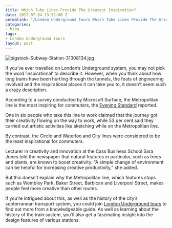 ```yaml
---
title: Which Tube Lines Provide The Greatest Inspiration?
date: 2017-07-04 13:52:00 Z
permalink: "/London Underground tours Which Tube Lines Provide The Greatest Inspiration/"
categories:
- blog
tags:
- London Underground tours
layout: post
---
```


![bigstock-Subway-Station-31308134.jpg](/uploads/bigstock-Subway-Station-31308134.jpg)

If you’ve ever travelled on London’s Underground system, you may not pick the word ‘inspirational’ to describe it. However, when you think about how long trains have been hurtling through the tunnels, the feats of engineering involved and the inspirational places it can take you to, it doesn’t seem such a crazy description.

According to a survey conducted by Microsoft Surface, the Metropolitan line is the most inspiring for commuters, the [Evening Standard](http://www.standard.co.uk/news/london/londons-most-inspirational-tube-line-revealed-a3576236.html) reported. 

One in six people who take this line to work claimed that the journey got their creativity flowing on the way to work, while 53 per cent said they carried out artistic activities like sketching while on the Metropolitan line.

By contrast, the Circle and Waterloo and City lines were considered to be the least inspirational for commuters.

Lecturer in creativity and innovation at the Cass Business School Sara Jones told the newspaper that natural features in particular, such as trees and plants, are known to boost creativity. “A simple change of environment can be helpful for increasing creative productivity,” she added.

But this doesn’t explain why the Metropolitan line, which features stops such as Wembley Park, Baker Street, Barbican and Liverpool Street, makes people feel more creative than other routes.

If you’re intrigued about this, as well as the history of the city’s subterranean transport system, you could join [London Underground tours](http://www.insider-london.co.uk/tours/london-underground-and-tube-tour/) to find out more from a knowledgeable guide. As well as learning about the history of the train system, you’ll also get a fascinating insight into the design features of various stations. 
